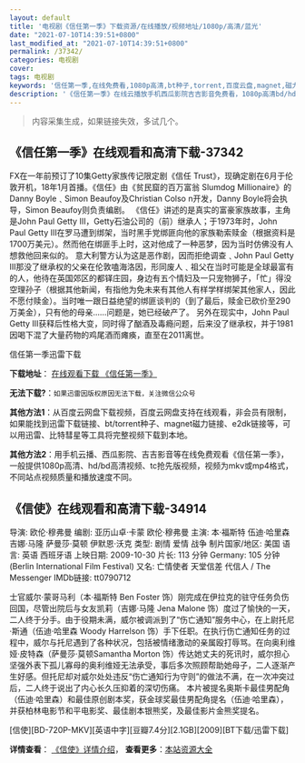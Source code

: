 ```yaml
---
layout: default
title: '电视剧《信任第一季》下载资源/在线播放/视频地址/1080p/高清/蓝光'
date: "2021-07-10T14:39:51+0800"
last_modified_at: "2021-07-10T14:39:51+0800"
permalink: /37342/
categories: 电视剧
cover:
tags: 电视剧
keywords: '信任第一季,在线免费看,1080p高清,bt种子,torrent,百度云盘,magnet,磁力链,迅雷下载资源'
description: '《信任第一季》在线云播放手机西瓜影院吉吉影音免费看，1080p高清bd/hd未删减完整版和tc抢先枪版，mkv/mp4格式，附带bt/torrent种子、magnet/磁力链、百度云盘、网盘资源迅雷下载链接'
---
```


>内容采集生成，如果链接失效，多试几个。


## 《信任第一季》在线观看和高清下载-37342

FX在一年前预订了10集Getty家族传记限定剧《信任 Trust》，现确定剧在6月于伦敦开机，18年1月首播。《信任》由《贫民窟的百万富翁 Slumdog Millionaire》的Danny Boyle﹑Simon Beaufoy及Christian Colso n开发，Danny Boyle将会执导，Simon Beaufoy则负责编剧。 《信任》讲述的是真实的富豪家族故事，主角是John Paul Getty III，Getty石油公司的（前）继承人；于1973年时，John Paul Getty III在罗马遭到绑架，当时黑手党绑匪向他的家族勒索赎金（根据资料是1700万美元）。然而他在绑匪手上时，这对他成了一种恶梦，因为当时仿佛没有人想救他回来似的。 意大利警方认为这是恶作剧，因而拒绝调查﹑John Paul Getty III那没了继承权的父亲在伦敦嗑海洛因，形同废人﹑祖父在当时可能是全球最富有的人，他待在英国郊区的都铎庄园，身边有五个情妇及一只宠物狮子，「忙」得没空理孙子（根据其他新闻，有指他为免未来有其他人有样学样绑架其他家人，因此不愿付赎金）。当时唯一跟日益绝望的绑匪谈判的（到了最后，赎金已砍价至290万美金），只有他的母亲……问题是，她已经破产了。 另外在现实中，John Paul Getty III获释后性格大变，同时得了酗酒及毒瘾问题，后来没了继承权，并于1981因喝下混了大量药物的鸡尾酒而瘫痪，直至在2011离世。


信任第一季迅雷下载

**下载地址**： [在线观看下载 《信任第一季》](https://www.993dy.com//vod-detail-id-30399.html) 


**无法下载?**：`如果迅雷因版权原因无法下载，关注微信公众号 `

**其他方法1**：从百度云网盘下载视频，百度云网盘支持在线观看，非会员有限制，如果能找到迅雷下载链接、bt/torrent种子、magnet磁力链接、e2dk链接等，可以用迅雷、比特彗星等工具将完整视频下载到本地。

**其他方法2**：用手机云播、西瓜影院、吉吉影音等在线免费观看《信任第一季》，一般提供1080p高清、hd/bd高清视频、tc抢先版视频，视频为mkv或mp4格式，不同站点视频质量和播放速度不同。


## 《信使》在线观看和高清下载-34914

导演: 欧伦·穆弗曼 编剧: 亚历山卓·卡蒙 欧伦·穆弗曼 主演: 本·福斯特 伍迪·哈里森 吉娜·马隆 萨曼莎·莫顿 伊默恩·沃克 类型: 剧情 爱情 战争 制片国家/地区: 美国 语言: 英语 西班牙语 上映日期: 2009-10-30 片长: 113 分钟 Germany: 105 分钟(Berlin International Film Festival) 又名: 亡情使者 天堂信差 代信人 / The Messenger IMDb链接: tt0790712

士官威尔·蒙哥马利（本·福斯特 Ben Foster 饰）刚完成在伊拉克的驻守任务负伤回国，尽管出院后与女友凯莉（吉娜·马隆 Jena Malone 饰）度过了愉快的一天，二人终于分手。由于役期未满，威尔被调派到了“伤亡通知”服务中心，在上尉托尼·斯通（伍迪·哈里森 Woody Harrelson 饰）手下任职。在执行伤亡通知任务的过程中，威尔与托尼遇到了各种状况，包括被情绪激动的亲属殴打辱骂。在向奥利维娅·皮特森（萨曼莎·莫顿Samantha Morton 饰）传达她丈夫的死讯时，威尔担心坚强外表下孤儿寡母的奥利维娅无法承受，事后多次照顾帮助她母子，二人逐渐产生好感。但托尼却对威尔处处违反“伤亡通知行为守则”的做法不满，在一次冲突过后，二人终于说出了内心长久压抑着的深切伤痛。 本片被提名奥斯卡最佳男配角（伍迪·哈里森）和最佳原创剧本奖，获金球奖最佳男配角提名（伍迪·哈里森），并获柏林电影节和平电影奖、最佳剧本银熊奖，及最佳影片金熊奖提名。


[信使][BD-720P-MKV][英语中字][豆瓣7.4分][2.1GB][2009][BT下载/迅雷下载]

**详情查看**： [《信使》详情介绍](/movie/34914/)， **查看更多**：[本站资源大全](/movie/t/all/)

